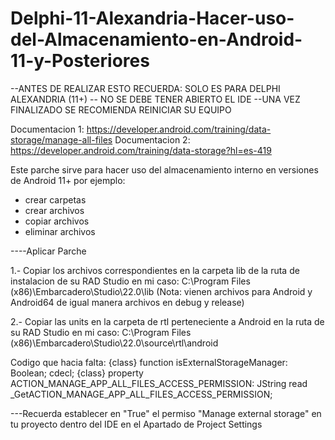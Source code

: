 # Delphi-11-Alexandria-Hacer-uso-del-Almacenamiento-en-Android-11-y-Posteriores

--ANTES DE REALIZAR ESTO RECUERDA: 
 SOLO ES PARA DELPHI ALEXANDRIA (11+)
-- NO SE DEBE TENER ABIERTO EL IDE
--UNA VEZ FINALIZADO SE RECOMIENDA REINICIAR SU EQUIPO

Documentacion 1: https://developer.android.com/training/data-storage/manage-all-files
Documentacion 2: https://developer.android.com/training/data-storage?hl=es-419


Este parche sirve para hacer uso del almacenamiento interno en versiones de Android 11+ por ejemplo: 
- crear carpetas
- crear archivos
- copiar archivos
- eliminar archivos 


----Aplicar Parche

1.- Copiar los archivos correspondientes en la carpeta lib de la ruta de instalacion de su RAD Studio
en mi caso: C:\Program Files (x86)\Embarcadero\Studio\22.0\lib 
(Nota: vienen archivos para Android y Android64 de igual manera archivos en debug y release)

2.- Copiar las units en la carpeta de rtl perteneciente a Android en la ruta de su RAD Studio
en mi caso: C:\Program Files (x86)\Embarcadero\Studio\22.0\source\rtl\android

Codigo que hacia falta: 
{class} function isExternalStorageManager: Boolean; cdecl;
{class} property ACTION_MANAGE_APP_ALL_FILES_ACCESS_PERMISSION: JString read _GetACTION_MANAGE_APP_ALL_FILES_ACCESS_PERMISSION;


---Recuerda establecer en "True" el permiso "Manage external storage" en tu proyecto dentro del IDE en el
Apartado de Project Settings





 
